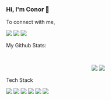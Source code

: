 ### Hi, I'm Conor 👋

To connect with me,

[<img src="https://img.shields.io/badge/twitter-%231DA1F2.svg?&style=for-the-badge&logo=twitter&logoColor=white" />](https://twitter.com/ConorEF) [<img src="https://img.shields.io/badge/linkedin-%230077B5.svg?&style=for-the-badge&logo=linkedin&logoColor=white" />](https://www.linkedin.com/in/conor-forde/) [<img src ="https://img.shields.io/badge/portfolio-web-%23.svg?&style=for-the-badge&logo=&logoColor=white%22">](https://conorforde.com/)

My Github Stats: 

<br>

<p align = "center">
  <img src = "https://github-readme-stats.vercel.app/api?username=Snowda&show_icons=true&theme=radical&line_height=27">
  <img src = "https://github-readme-stats.vercel.app/api/top-langs/?username=Snowda&hide=css,html&theme=tokyonight">
</p>


Tech Stack

<img src="https://img.shields.io/badge/python%20-%2314354C.svg?&style=for-the-badge&logo=python&logoColor=white"/> <img src="https://img.shields.io/badge/c%20-%2300599C.svg?&style=for-the-badge&logo=c&logoColor=white"/> <img src="https://img.shields.io/badge/markdown-%23000000.svg?&style=for-the-badge&logo=markdown&logoColor=white"/> <img src="https://img.shields.io/badge/flask%20-%23000.svg?&style=for-the-badge&logo=flask&logoColor=white"/> <img src="https://img.shields.io/badge/git%20-%23F05033.svg?&style=for-the-badge&logo=git&logoColor=white"/> <img src="https://img.shields.io/badge/AWS%20-%23FF9900.svg?&style=for-the-badge&logo=amazon-aws&logoColor=white"/>
